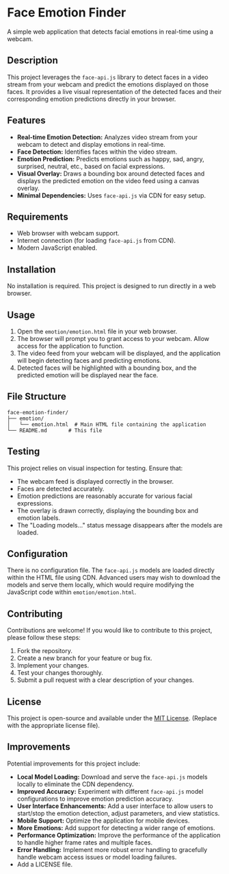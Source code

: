 # Face Emotion Finder

A simple web application that detects facial emotions in real-time using a webcam.

## Description

This project leverages the `face-api.js` library to detect faces in a video stream from your webcam and predict the emotions displayed on those faces. It provides a live visual representation of the detected faces and their corresponding emotion predictions directly in your browser.

## Features

*   **Real-time Emotion Detection:** Analyzes video stream from your webcam to detect and display emotions in real-time.
*   **Face Detection:** Identifies faces within the video stream.
*   **Emotion Prediction:** Predicts emotions such as happy, sad, angry, surprised, neutral, etc., based on facial expressions.
*   **Visual Overlay:** Draws a bounding box around detected faces and displays the predicted emotion on the video feed using a canvas overlay.
*   **Minimal Dependencies:**  Uses `face-api.js` via CDN for easy setup.

## Requirements

*   Web browser with webcam support.
*   Internet connection (for loading `face-api.js` from CDN).
*   Modern JavaScript enabled.

## Installation

No installation is required. This project is designed to run directly in a web browser.

## Usage

1.  Open the `emotion/emotion.html` file in your web browser.
2.  The browser will prompt you to grant access to your webcam.  Allow access for the application to function.
3.  The video feed from your webcam will be displayed, and the application will begin detecting faces and predicting emotions.
4.  Detected faces will be highlighted with a bounding box, and the predicted emotion will be displayed near the face.

## File Structure

```
face-emotion-finder/
├── emotion/
│   └── emotion.html  # Main HTML file containing the application
└── README.md       # This file
```

## Testing

This project relies on visual inspection for testing.  Ensure that:

*   The webcam feed is displayed correctly in the browser.
*   Faces are detected accurately.
*   Emotion predictions are reasonably accurate for various facial expressions.
*   The overlay is drawn correctly, displaying the bounding box and emotion labels.
*   The "Loading models..." status message disappears after the models are loaded.

## Configuration

There is no configuration file. The `face-api.js` models are loaded directly within the HTML file using CDN.  Advanced users may wish to download the models and serve them locally, which would require modifying the JavaScript code within `emotion/emotion.html`.

## Contributing

Contributions are welcome!  If you would like to contribute to this project, please follow these steps:

1.  Fork the repository.
2.  Create a new branch for your feature or bug fix.
3.  Implement your changes.
4.  Test your changes thoroughly.
5.  Submit a pull request with a clear description of your changes.

## License

This project is open-source and available under the [MIT License](LICENSE).  (Replace with the appropriate license file).

## Improvements

Potential improvements for this project include:

*   **Local Model Loading:**  Download and serve the `face-api.js` models locally to eliminate the CDN dependency.
*   **Improved Accuracy:**  Experiment with different `face-api.js` model configurations to improve emotion prediction accuracy.
*   **User Interface Enhancements:** Add a user interface to allow users to start/stop the emotion detection, adjust parameters, and view statistics.
*   **Mobile Support:** Optimize the application for mobile devices.
*   **More Emotions:** Add support for detecting a wider range of emotions.
*   **Performance Optimization:** Improve the performance of the application to handle higher frame rates and multiple faces.
*   **Error Handling:** Implement more robust error handling to gracefully handle webcam access issues or model loading failures.
* Add a LICENSE file.

